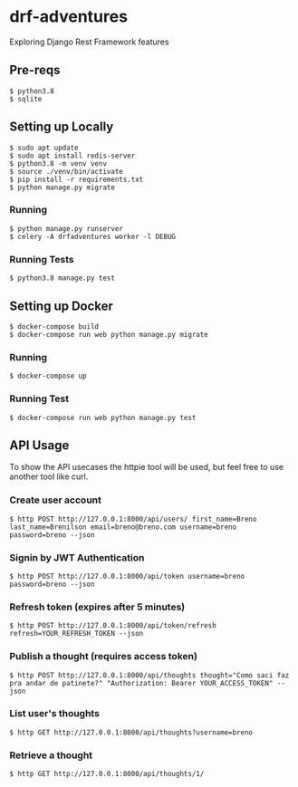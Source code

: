 # drf-adventures
Exploring Django Rest Framework features

## Pre-reqs
    $ python3.8
    $ sqlite

## Setting up Locally

    $ sudo apt update
    $ sudo apt install redis-server
    $ python3.8 -m venv venv
    $ source ./venv/bin/activate
    $ pip install -r requirements.txt
    $ python manage.py migrate

### Running

    $ python manage.py runserver
    $ celery -A drfadventures worker -l DEBUG

### Running Tests
    $ python3.8 manage.py test


## Setting up Docker

    $ docker-compose build
    $ docker-compose run web python manage.py migrate

### Running

    $ docker-compose up

### Running Test
    $ docker-compose run web python manage.py test

## API Usage

To show the API usecases the httpie tool will be used, but feel free to use another tool like curl.

### Create user account
`$ http POST http://127.0.0.1:8000/api/users/ first_name=Breno last_name=Brenilson email=breno@breno.com username=breno password=breno --json`

### Signin by JWT Authentication
`$ http POST http://127.0.0.1:8000/api/token username=breno password=breno --json`

### Refresh token (expires after 5 minutes)
`$ http POST http://127.0.0.1:8000/api/token/refresh refresh=YOUR_REFRESH_TOKEN --json`

### Publish a thought (requires access token)
 `$ http POST http://127.0.0.1:8000/api/thoughts thought="Como saci faz pra andar de patinete?" "Authorization: Bearer YOUR_ACCESS_TOKEN" --json`

### List user's thoughts
`$ http GET http://127.0.0.1:8000/api/thoughts?username=breno`

### Retrieve a thought
`$ http GET http://127.0.0.1:8000/api/thoughts/1/`
